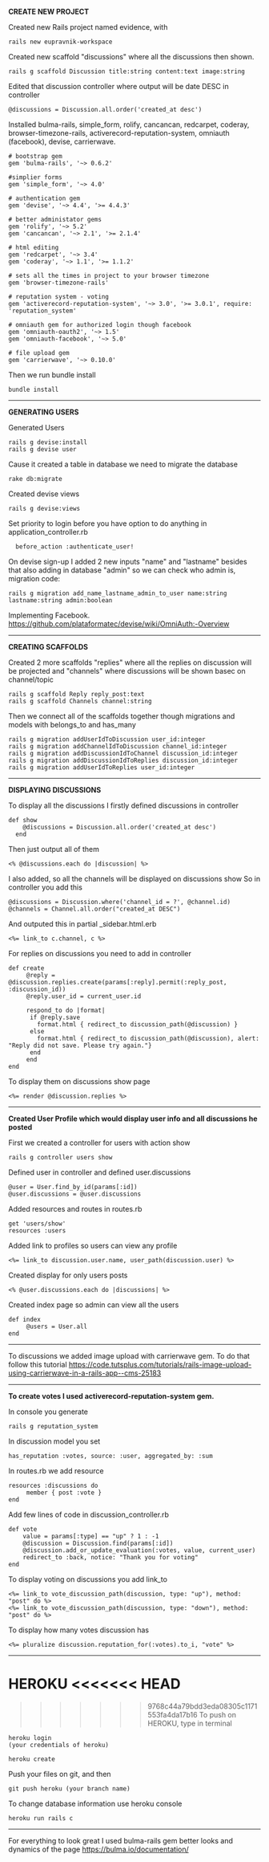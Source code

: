 <b>CREATE NEW PROJECT</b>

Created new Rails project named evidence, with
```
rails new eupravnik-workspace
```

Created new scaffold "discussions" where all the discussions then shown.
```
rails g scaffold Discussion title:string content:text image:string
```

Edited that discussion controller where output will be date DESC in controller
```
@discussions = Discussion.all.order('created_at desc')
```

Installed bulma-rails, simple_form, rolify, cancancan, redcarpet, coderay, browser-timezone-rails, activerecord-reputation-system, omniauth (facebook), devise, carrierwave.
```
# bootstrap gem
gem 'bulma-rails', '~> 0.6.2'

#simplier forms
gem 'simple_form', '~> 4.0'

# authentication gem
gem 'devise', '~> 4.4', '>= 4.4.3'

# better administator gems
gem 'rolify', '~> 5.2'
gem 'cancancan', '~> 2.1', '>= 2.1.4'

# html editing 
gem 'redcarpet', '~> 3.4'
gem 'coderay', '~> 1.1', '>= 1.1.2'

# sets all the times in project to your browser timezone
gem 'browser-timezone-rails'

# reputation system - voting
gem 'activerecord-reputation-system', '~> 3.0', '>= 3.0.1', require: 'reputation_system'

# omniauth gem for authorized login though facebook
gem 'omniauth-oauth2', '~> 1.5'
gem 'omniauth-facebook', '~> 5.0'

# file upload gem
gem 'carrierwave', '~> 0.10.0'

```
Then we run bundle install
```
bundle install
```
---------------------------------------------------------
<b>GENERATING USERS</b>

Generated Users
```
rails g devise:install
rails g devise user
```

Cause it created a table in database we need to migrate the database
```
rake db:migrate
```

Created devise views
```
rails g devise:views
```

Set priority to login before you have option to do anything in application_controller.rb
```
  before_action :authenticate_user!
```

On devise sign-up I added 2 new inputs "name" and "lastname" besides that also adding in database "admin" so we can check who admin is, migration code:
```
rails g migration add_name_lastname_admin_to_user name:string lastname:string admin:boolean
```

Implementing Facebook.
https://github.com/plataformatec/devise/wiki/OmniAuth:-Overview

---------------------------------------------------------
<b>CREATING SCAFFOLDS</b>

Created 2 more scaffolds "replies" where all the replies on discussion will be projected and "channels" where discussions will be shown basec on channel/topic
```
rails g scaffold Reply reply_post:text
rails g scaffold Channels channel:string
```

Then we connect all of the scaffolds together though migrations and models with belongs_to and has_many
```
rails g migration addUserIdToDiscussion user_id:integer
rails g migration addChannelIdToDiscussion channel_id:integer
rails g migration addDiscussionIdToChannel discussion_id:integer
rails g migration addDiscussionIdToReplies discussion_id:integer
rails g migration addUserIdToReplies user_id:integer
```

---------------------------------------------------------
<b>DISPLAYING DISCUSSIONS</b>

To display all the discussions I firstly defined discussions in controller
```
def show
    @discussions = Discussion.all.order('created_at desc')
  end
```

Then just output all of them
```
<% @discussions.each do |discussion| %>
```

I also added, so all the channels will be displayed on discussions show
So in controller you add this
```
@discussions = Discussion.where('channel_id = ?', @channel.id)
@channels = Channel.all.order("created_at DESC")
```

And outputed this in partial _sidebar.html.erb
```
<%= link_to c.channel, c %>
```

For replies on discussions you need to add in controller
```
def create
     @reply = @discussion.replies.create(params[:reply].permit(:reply_post, :discussion_id))
     @reply.user_id = current_user.id

     respond_to do |format|
      if @reply.save
        format.html { redirect_to discussion_path(@discussion) }
      else
        format.html { redirect_to discussion_path(@discussion), alert: "Reply did not save. Please try again."}
      end
     end
end
```

To display them on discussions show page
```
<%= render @discussion.replies %>
```


---------------------------------------------------------

<b>Created User Profile which would display user info and all discussions he posted</b>

First we created a controller for users with action show
```
rails g controller users show
```

Defined user in controller and defined user.discussions
```
@user = User.find_by_id(params[:id])
@user.discussions = @user.discussions
```

Added resources and routes in routes.rb
```
get 'users/show'
resources :users
```

Added link to profiles so users can view any profile
```
<%= link_to discussion.user.name, user_path(discussion.user) %>
```

Created display for only users posts
```
<% @user.discussions.each do |discussions| %>
```

Created index page so admin can view all the users
```
def index
     @users = User.all
end
```

---------------------------------------------------------
To discussions we added image upload with carrierwave gem. To do that follow this tutorial
https://code.tutsplus.com/tutorials/rails-image-upload-using-carrierwave-in-a-rails-app--cms-25183

---------------------------------------------------------
<b>To create votes I used activerecord-reputation-system gem.</b>

In console you generate
```
rails g reputation_system
```

In discussion model you set
```
has_reputation :votes, source: :user, aggregated_by: :sum 
```

In routes.rb we add resource
```
resources :discussions do
     member { post :vote }
end
```

Add few lines of code in discussion_controller.rb
```
def vote
    value = params[:type] == "up" ? 1 : -1
    @discussion = Discussion.find(params[:id])
    @discussion.add_or_update_evaluation(:votes, value, current_user)
    redirect_to :back, notice: "Thank you for voting"
end
```

To display voting on discussions you add link_to
```
<%= link_to vote_discussion_path(discussion, type: "up"), method: "post" do %>
<%= link_to vote_discussion_path(discussion, type: "down"), method: "post" do %>
```

To display how many votes discussion has
```
<%= pluralize discussion.reputation_for(:votes).to_i, "vote" %>
```

---------------------------------------------------------
<b>HEROKU</b>
<<<<<<< HEAD
=======

>>>>>>> 9768c44a79bdd3eda08305c1171553fa4da17b16
To push on HEROKU, type in terminal
```
heroku login
(your credentials of heroku)

heroku create
```

Push your files on git, and then
```
git push heroku (your branch name)
```

To change database information use heroku console
```
heroku run rails c
```

---------------------------------------------------------

For everything to look great I used bulma-rails gem better looks and dynamics of the page
https://bulma.io/documentation/
